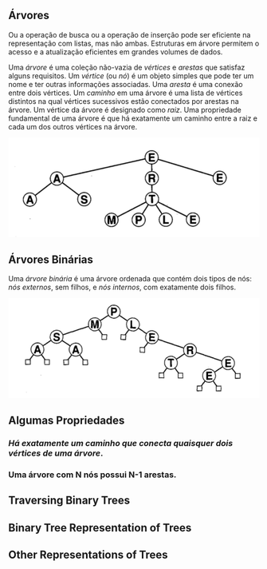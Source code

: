 

## Árvores


Ou a operação de busca ou a operação de inserção pode ser eficiente na representação com listas, mas não ambas. Estruturas em árvore permitem o acesso e a atualização eficientes em grandes volumes de dados.

 
Uma _árvore_ é uma coleção não-vazia de _vértices_ e _arestas_ que satisfaz alguns requisitos. Um _vértice_ (ou _nó_) é um objeto simples que pode ter um nome e ter outras informações associadas. Uma _aresta_ é uma conexão entre dois vértices. Um _caminho_ em uma árvore é uma lista de vértices distintos na qual vértices sucessivos estão conectados por arestas na árvore. Um vértice da árvore é designado como _raiz_. Uma propriedade fundamental de uma árvore é que há exatamente um caminho entre a raiz e cada um dos outros  vértices na árvore.



![Exemplo 1.](arvore-s1.png)

## Árvores Binárias 

Uma _árvore binária_ é uma árvore ordenada que contém dois tipos de nós: _nós externos_, sem filhos, e _nós internos_, com exatamente dois filhos.


![Exemplo 2.](arvore-s2.png)


## Algumas Propriedades

### _Há exatamente um caminho que conecta quaisquer dois vértices de uma árvore_.

### Uma árvore com N nós possui N-1 arestas.



## Traversing Binary Trees

## Binary Tree Representation of Trees

## Other Representations of Trees



